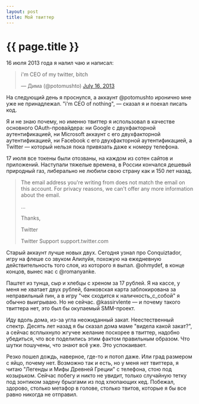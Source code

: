 ```yaml
---
layout: post
title: Мой твиттер  
---
```

# {{ page.title }}

16 июля 2013 года я налил чаю и написал:

<blockquote class="twitter-tweet"><p>i&#39;m CEO of my twitter, bitch</p>&mdash; Дима (@potomushto) <a href="https://twitter.com/potomushto/statuses/357062981172989952">July 16, 2013</a></blockquote>
<script async src="//platform.twitter.com/widgets.js" charset="utf-8"></script>

На следующий день я проснулся, а аккаунт @potomushto иронично мне уже не принадлежал. "i'm CEO of nothing", — сказал я и поехал писать код.

Я и не знаю почему, но именно твиттер я использовал в качестве основного OAuth-провайдера: 
ни Google с двухфакторной аутентификацией, ни Microsoft аккаунт с его двухфакторной аутентификацией, ни Facebook с его двухфакторной аутентификацией, а Twitter —
который нельзя пока привязать даже к номеру телефона. 

17 июля все токены были отозваны, на каждом из сотен сайтов и приложений. Наступали тяжелые времена, в России кончался дешевый природный газ, либерально не любили свою страну как и 150 лет назад. 

<blockquote>
The email address you're writing from does not match the email on this account. For privacy reasons, we can't offer any more information about the email.

...

Thanks,

Twitter

Twitter Support
support.twitter.com
</blockquote>

Старый аккаунт лучше новых двух. Сегодня узнал про Сonquiztador, игру на флеше со звуком Алилуйя, похожую на ежедневную действительность того слоя, из которого я выпал. @ohmydef, в конце концов, вынес нас с @romanyanke. 

Паштет из тунца, сыр и хлебцы с хреном за 17 рублей. 
Я на кассе, у меня не хватает двух рублей, банковская карта заблокирована за неправильный пин, а в игру "чек сходится к наличность_с_собой" я обычно выигрываю. Но не сейчас. @kassirvlente — и почему такого твиттера нет, это был бы окупаемый SMM-проект.

Иду вдоль дома, из-за угла неожиданный закат. Неестественный спектр. Десять лет назад я бы сказал дома маме "видела какой закат?", а сейчас всплыхнуло жгучее желание поскорее в твиттер, надобно убедиться, что все поделились этим фактом правильным образом. Что шутки пошучены, что знают всё уже. Это успокаивает.  

Резко пошел дождь, наверное, где-то и потоп даже. Или град размером с яйцо, почему нет. Возможно так и есть, но у меня нет твиттера, я читаю "Легенды и Мифы Древней Греции" с телефона, стою под козырьком. Сейчас побегу и никто не увидит, только случайную тетку под зонтиком задену брызгами из под хлюпающих кед. Побежал, здорово, столько метафор в голове, столько твитов, которые я бы все равно никогда не отправил.



